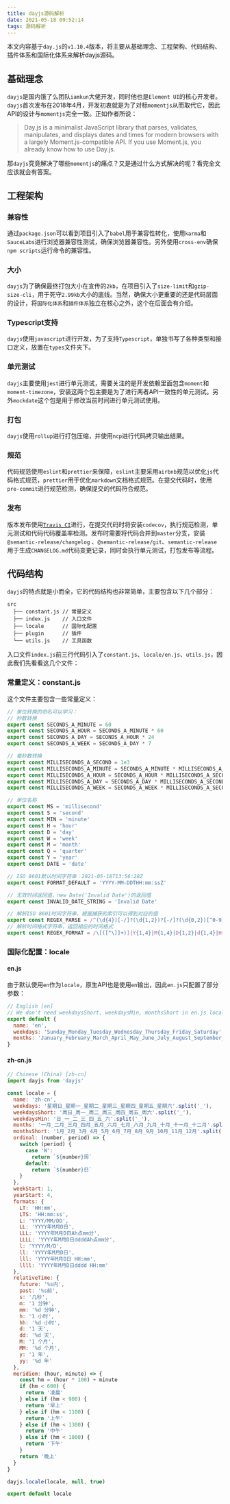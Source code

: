 ```yaml
---
title: dayjs源码解析
date: 2021-05-18 09:52:14
tags: 源码解析
---
```


本文内容基于`day.js`的`v1.10.4`版本，将主要从基础理念、工程架构、代码结构、插件体系和国际化体系来解析dayjs源码。

## 基础理念

`dayjs`是国内饿了么团队`iamkun`大佬开发，同时他也是`Element UI`的核心开发者。`dayjs`首次发布在2018年4月，开发初衷就是为了对标`momentjs`从而取代它，因此API的设计与`momentjs`完全一致。正如作者所说：

> Day.js is a minimalist JavaScript library that parses, validates, manipulates, and displays dates and times for modern browsers with a largely Moment.js-compatible API. If you use Moment.js, you already know how to use Day.js.

那`dayjs`究竟解决了哪些`momentjs`的痛点？又是通过什么方式解决的呢？看完全文应该就会有答案。

## 工程架构

### 兼容性

通过`package.json`可以看到项目引入了`babel`用于兼容性转化，使用`karma`和`SauceLabs`进行浏览器兼容性测试，确保浏览器兼容性。另外使用`cross-env`确保`npm scripts`运行命令的兼容性。

### 大小

`dayjs`为了确保最终打包大小在宣传的`2kb`，在项目引入了`size-limit`和`gzip-size-cli`，用于死守`2.99kb`大小的底线。当然，确保大小更重要的还是代码层面的设计，将`国际化体系`和`插件体系`独立在核心之外，这个在后面会有介绍。

### Typescript支持

`dayjs`使用`javascript`进行开发，为了支持`Typescript`，单独书写了各种类型和接口定义，放置在`types`文件夹下。

### 单元测试

`dayjs`主要使用`jest`进行单元测试，需要关注的是开发依赖里面包含`moment`和`moment-timezone`，安装这两个包主要是为了进行两者API一致性的单元测试。另外`mockdate`这个包是用于修改当前时间进行单元测试使用。

### 打包

`dayjs`使用`rollup`进行打包压缩，并使用`ncp`进行代码拷贝输出结果。

### 规范

代码规范使用`eslint`和`prettier`来保障，`eslint`主要采用`airbnb`规范以优化`js`代码格式规范，`prettier`用于优化`markdown`文档格式规范。在提交代码时，使用`pre-commit`进行规范检测，确保提交的代码符合规范。

### 发布

版本发布使用[`Travis CI`](https://travis-ci.com/)进行，在提交代码时将安装`codecov`，执行规范检测，单元测试和代码代码覆盖率检测。发布时需要将代码合并到`master`分支，安装`@semantic-release/changelog` 、`@semantic-release/git`、`semantic-release`用于生成`CHANGELOG.md`代码变更记录，同时会执行单元测试，打包发布等流程。

## 代码结构

`dayjs`的特点就是小而全，它的代码结构也非常简单，主要包含以下几个部分：

```
src
  ├── constant.js // 常量定义
  ├── index.js    // 入口文件
  ├── locale      // 国际化配置
  ├── plugin      // 插件
  └── utils.js    // 工具函数
```

入口文件`index.js`前三行代码引入了`constant.js`、`locale/en.js`、`utils.js`，因此我们先看看这几个文件：

### 常量定义：constant.js

这个文件主要包含一些常量定义：

```js
// 单位转换的命名可以学习：
// 秒数转换
export const SECONDS_A_MINUTE = 60
export const SECONDS_A_HOUR = SECONDS_A_MINUTE * 60
export const SECONDS_A_DAY = SECONDS_A_HOUR * 24
export const SECONDS_A_WEEK = SECONDS_A_DAY * 7

// 毫秒数转换
export const MILLISECONDS_A_SECOND = 1e3
export const MILLISECONDS_A_MINUTE = SECONDS_A_MINUTE * MILLISECONDS_A_SECOND
export const MILLISECONDS_A_HOUR = SECONDS_A_HOUR * MILLISECONDS_A_SECOND
export const MILLISECONDS_A_DAY = SECONDS_A_DAY * MILLISECONDS_A_SECOND
export const MILLISECONDS_A_WEEK = SECONDS_A_WEEK * MILLISECONDS_A_SECOND

// 单位名称
export const MS = 'millisecond'
export const S = 'second'
export const MIN = 'minute'
export const H = 'hour'
export const D = 'day'
export const W = 'week'
export const M = 'month'
export const Q = 'quarter'
export const Y = 'year'
export const DATE = 'date'

// ISO 8601默认时间字符串：2021-05-18T13:56:28Z
export const FORMAT_DEFAULT = 'YYYY-MM-DDTHH:mm:ssZ'

// 无效时间返回值，new Date('Invalid Date')的返回值
export const INVALID_DATE_STRING = 'Invalid Date'

// 解析ISO 8601时间字符串，根据捕获的索引可以得到对应的值
export const REGEX_PARSE = /^(\d{4})[-/]?(\d{1,2})?[-/]?(\d{0,2})[^0-9]*(\d{1,2})?:?(\d{1,2})?:?(\d{1,2})?[.:]?(\d+)?$/
// 解析时间格式字符串，返回相应的时间格式
export const REGEX_FORMAT = /\[([^\]]+)]|Y{1,4}|M{1,4}|D{1,2}|d{1,4}|H{1,2}|h{1,2}|a|A|m{1,2}|s{1,2}|Z{1,2}|SSS/g
```

### 国际化配置：locale

#### en.js

由于默认使用`en`作为`locale`，原生API也是使用`en`输出，因此`en.js`只配置了部分参数：

```js
// English [en]
// We don't need weekdaysShort, weekdaysMin, monthsShort in en.js locale
export default {
  name: 'en',
  weekdays: 'Sunday_Monday_Tuesday_Wednesday_Thursday_Friday_Saturday'.split('_'),
  months: 'January_February_March_April_May_June_July_August_September_October_November_December'.split('_')
}
```

#### zh-cn.js

```js
// Chinese (China) [zh-cn]
import dayjs from 'dayjs'

const locale = {
  name: 'zh-cn',
  weekdays: '星期日_星期一_星期二_星期三_星期四_星期五_星期六'.split('_'),
  weekdaysShort: '周日_周一_周二_周三_周四_周五_周六'.split('_'),
  weekdaysMin: '日_一_二_三_四_五_六'.split('_'),
  months: '一月_二月_三月_四月_五月_六月_七月_八月_九月_十月_十一月_十二月'.split('_'),
  monthsShort: '1月_2月_3月_4月_5月_6月_7月_8月_9月_10月_11月_12月'.split('_'),
  ordinal: (number, period) => {
    switch (period) {
      case 'W':
        return `${number}周`
      default:
        return `${number}日`
    }
  },
  weekStart: 1,
  yearStart: 4,
  formats: {
    LT: 'HH:mm',
    LTS: 'HH:mm:ss',
    L: 'YYYY/MM/DD',
    LL: 'YYYY年M月D日',
    LLL: 'YYYY年M月D日Ah点mm分',
    LLLL: 'YYYY年M月D日ddddAh点mm分',
    l: 'YYYY/M/D',
    ll: 'YYYY年M月D日',
    lll: 'YYYY年M月D日 HH:mm',
    llll: 'YYYY年M月D日dddd HH:mm'
  },
  relativeTime: {
    future: '%s内',
    past: '%s前',
    s: '几秒',
    m: '1 分钟',
    mm: '%d 分钟',
    h: '1 小时',
    hh: '%d 小时',
    d: '1 天',
    dd: '%d 天',
    M: '1 个月',
    MM: '%d 个月',
    y: '1 年',
    yy: '%d 年'
  },
  meridiem: (hour, minute) => {
    const hm = (hour * 100) + minute
    if (hm < 600) {
      return '凌晨'
    } else if (hm < 900) {
      return '早上'
    } else if (hm < 1100) {
      return '上午'
    } else if (hm < 1300) {
      return '中午'
    } else if (hm < 1800) {
      return '下午'
    }
    return '晚上'
  }
}

dayjs.locale(locale, null, true)

export default locale
```

